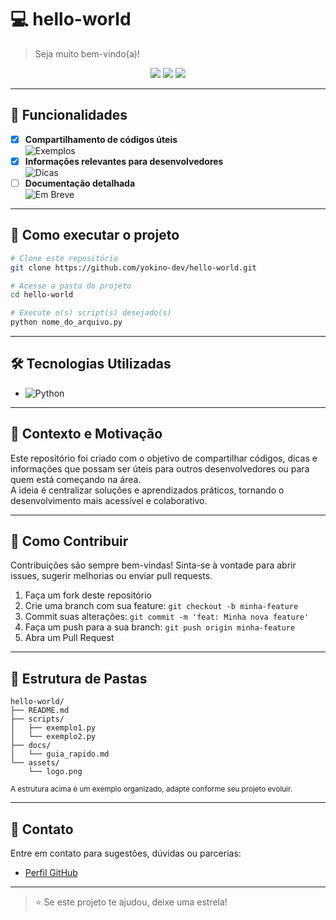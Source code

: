 # 💻 hello-world

> Seja muito bem-vindo(a)!

<p align="center">
  <img src="https://img.shields.io/badge/Status-Em%20Desenvolvimento-blue?style=for-the-badge"/>
  <img src="https://img.shields.io/badge/Linguagem-Python-yellow?style=for-the-badge"/>
  <img src="https://img.shields.io/badge/Contribuições-Bem-vindas-green?style=for-the-badge"/>
</p>

---

## 📌 Funcionalidades

- [x] **Compartilhamento de códigos úteis**  
      ![Exemplos](https://img.shields.io/badge/-Exemplos-3366cc?style=flat-square)
- [x] **Informações relevantes para desenvolvedores**  
      ![Dicas](https://img.shields.io/badge/-Dicas-ffcc00?style=flat-square)
- [ ] **Documentação detalhada**  
      ![Em Breve](https://img.shields.io/badge/-Em%20Breve-ff6666?style=flat-square)

---

## 🚀 Como executar o projeto

```bash
# Clone este repositório
git clone https://github.com/yokino-dev/hello-world.git

# Acesse a pasta do projeto
cd hello-world

# Execute o(s) script(s) desejado(s)
python nome_do_arquivo.py
```

---

## 🛠️ Tecnologias Utilizadas

- ![Python](https://img.shields.io/badge/Python-3776AB?style=flat-square&logo=python&logoColor=white)

---

## 🧠 Contexto e Motivação

Este repositório foi criado com o objetivo de compartilhar códigos, dicas e informações que possam ser úteis para outros desenvolvedores ou para quem está começando na área.  
A ideia é centralizar soluções e aprendizados práticos, tornando o desenvolvimento mais acessível e colaborativo.

---

## 🙌 Como Contribuir

Contribuições são sempre bem-vindas! Sinta-se à vontade para abrir issues, sugerir melhorias ou enviar pull requests.

1. Faça um fork deste repositório
2. Crie uma branch com sua feature: `git checkout -b minha-feature`
3. Commit suas alterações: `git commit -m 'feat: Minha nova feature'`
4. Faça um push para a sua branch: `git push origin minha-feature`
5. Abra um Pull Request

---

## 📁 Estrutura de Pastas

```plaintext
hello-world/
├── README.md
├── scripts/
│   ├── exemplo1.py
│   └── exemplo2.py
├── docs/
│   └── guia_rapido.md
└── assets/
    └── logo.png
```
<sub>A estrutura acima é um exemplo organizado, adapte conforme seu projeto evoluir.</sub>

---

## 📢 Contato

Entre em contato para sugestões, dúvidas ou parcerias:

- [Perfil GitHub](https://github.com/yokino-dev)

---

> ⭐ Se este projeto te ajudou, deixe uma estrela!
